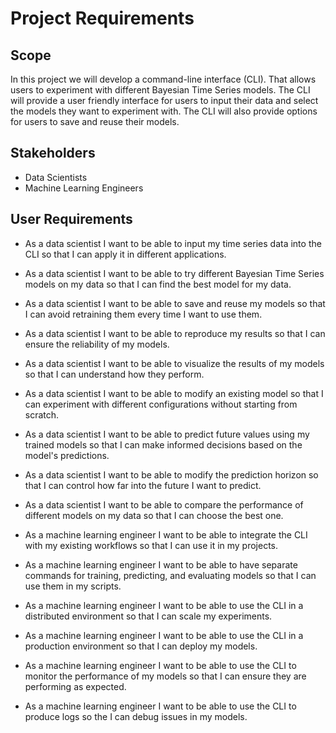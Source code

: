 # Project Requirements

## Scope

In this project we will develop a command-line interface (CLI). That allows
users to experiment with different Bayesian Time Series models. The CLI
will provide a user friendly interface for users to input their data and
select the models they want to experiment with. The CLI will also provide
options for users to save and reuse their models.

## Stakeholders

- Data Scientists
- Machine Learning Engineers

## User Requirements

- As a data scientist I want to be able to input my time series data into the CLI
  so that I can apply it in different applications.
- As a data scientist I want to be able to try different Bayesian Time Series
  models on my data so that I can find the best model for my data.
- As a data scientist I want to be able to save and reuse my models so that I
  can avoid retraining them every time I want to use them.
- As a data scientist I want to be able to reproduce my results so that I can
  ensure the reliability of my models.
- As a data scientist I want to be able to visualize the results of my models
  so that I can understand how they perform.
- As a data scientist I want to be able to modify an existing model so that I
  can experiment with different configurations without starting from scratch.
- As a data scientist I want to be able to predict future values using my
  trained models so that I can make informed decisions based on the model's predictions.
- As a data scientist I want to be able to modify the prediction horizon so
  that I can control how far into the future I want to predict.
- As a data scientist I want to be able to compare the performance of different
  models on my data so that I can choose the best one.

- As a machine learning engineer I want to be able to integrate the CLI with my
  existing workflows so that I can use it in my projects.
- As a machine learning engineer I want to be able to have separate commands for
  training, predicting, and evaluating models so that I can use them in my
  scripts.
- As a machine learning engineer I want to be able to use the CLI in a
  distributed environment so that I can scale my experiments.
- As a machine learning engineer I want to be able to use the CLI in a
  production environment so that I can deploy my models.
- As a machine learning engineer I want to be able to use the CLI to monitor
  the performance of my models so that I can ensure they are performing as expected.
- As a machine learning engineer I want to be able to use the CLI to produce
  logs so the I can debug issues in my models.
